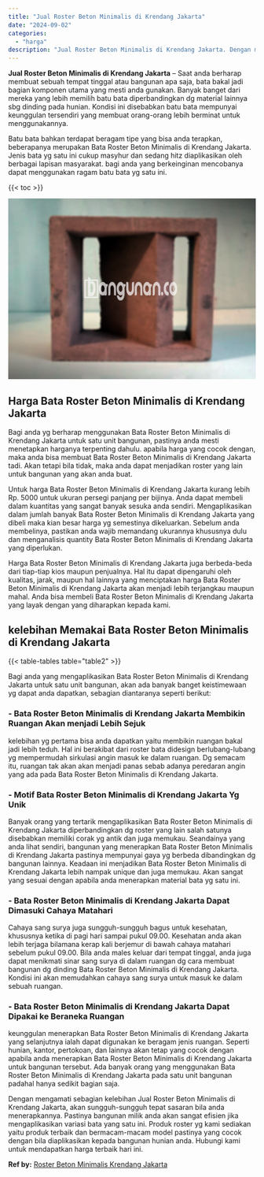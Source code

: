 ```yaml
---
title: "Jual Roster Beton Minimalis di Krendang Jakarta"
date: "2024-09-02"
categories: 
  - "harga"
description: "Jual Roster Beton Minimalis di Krendang Jakarta. Dengan mengamati sebagian kelebihan Jual Roster Beton Minimalis di Krendang Jakarta, akan sungguh-sungguh te..."
---
```


**Jual Roster Beton Minimalis di Krendang Jakarta** – Saat anda berharap membuat sebuah tempat tinggal atau bangunan apa saja, bata bakal jadi bagian komponen utama yang mesti anda gunakan. Banyak banget dari mereka yang lebih memilih batu bata diperbandingkan dg material lainnya sbg dinding pada hunian. Kondisi ini disebabkan batu bata mempunyai keunggulan tersendiri yang membuat orang-orang lebih berminat untuk menggunakannya.

Batu bata bahkan terdapat beragam tipe yang bisa anda terapkan, beberapanya merupakan Bata Roster Beton Minimalis di Krendang Jakarta. Jenis bata yg satu ini cukup masyhur dan sedang hitz diaplikasikan oleh berbagai lapisan masyarakat. bagi anda yang berkeinginan mencobanya dapat menggunakan ragam batu bata yg satu ini.

{{< toc >}}

![Jual Roster Beton Minimalis di Krendang Jakarta](/images/bata-roster-minimalis-38.png)

## Harga Bata Roster Beton Minimalis di Krendang Jakarta

Bagi anda yg berharap menggunakan Bata Roster Beton Minimalis di Krendang Jakarta untuk satu unit bangunan, pastinya anda mesti menetapkan harganya terpenting dahulu. apabila harga yang cocok dengan, maka anda bisa membuat Bata Roster Beton Minimalis di Krendang Jakarta tadi. Akan tetapi bila tidak, maka anda dapat menjadikan roster yang lain untuk bangunan yang akan anda buat.

Untuk harga Bata Roster Beton Minimalis di Krendang Jakarta kurang lebih Rp. 5000 untuk ukuran persegi panjang per bijinya. Anda dapat membeli dalam kuantitas yang sangat banyak sesuka anda sendiri. Mengaplikasikan dalam jumlah banyak Bata Roster Beton Minimalis di Krendang Jakarta yang dibeli maka kian besar harga yg semestinya dikeluarkan. Sebelum anda membelinya, pastikan anda wajib memandang ukurannya khususnya dulu dan menganalisis quantity Bata Roster Beton Minimalis di Krendang Jakarta yang diperlukan.

Harga Bata Roster Beton Minimalis di Krendang Jakarta juga berbeda-beda dari tiap-tiap kios maupun penjualnya. Hal itu dapat dipengaruhi oleh kualitas, jarak, maupun hal lainnya yang menciptakan harga Bata Roster Beton Minimalis di Krendang Jakarta akan menjadi lebih terjangkau maupun mahal. Anda bisa membeli Bata Roster Beton Minimalis di Krendang Jakarta yang layak dengan yang diharapkan kepada kami.

## kelebihan Memakai Bata Roster Beton Minimalis di Krendang Jakarta

{{< table-tables table="table2" >}}

Bagi anda yang mengaplikasikan Bata Roster Beton Minimalis di Krendang Jakarta untuk satu unit bangunan, akan ada banyak banget keistimewaan yg dapat anda dapatkan, sebagian diantaranya seperti berikut:

### \- Bata Roster Beton Minimalis di Krendang Jakarta Membikin Ruangan Akan menjadi Lebih Sejuk

kelebihan yg pertama bisa anda dapatkan yaitu membikin ruangan bakal jadi lebih teduh. Hal ini berakibat dari roster bata didesign berlubang-lubang yg mempermudah sirkulasi angin masuk ke dalam ruangan. Dg semacam itu, ruangan tak akan akan menjadi panas sebab adanya peredaran angin yang ada pada Bata Roster Beton Minimalis di Krendang Jakarta.

### \- Motif Bata Roster Beton Minimalis di Krendang Jakarta Yg Unik

Banyak orang yang tertarik mengaplikasikan Bata Roster Beton Minimalis di Krendang Jakarta diperbandingkan dg roster yang lain salah satunya disebabkan memiliki corak yg antik dan juga memukau. Seandainya yang anda lihat sendiri, bangunan yang menerapkan Bata Roster Beton Minimalis di Krendang Jakarta pastinya mempunyai gaya yg berbeda dibandingkan dg bangunan lainnya. Keadaan ini menjadikan Bata Roster Beton Minimalis di Krendang Jakarta lebih nampak unique dan juga memukau. Akan sangat yang sesuai dengan apabila anda menerapkan material bata yg satu ini.

### \- Bata Roster Beton Minimalis di Krendang Jakarta Dapat Dimasuki Cahaya Matahari

Cahaya sang surya juga sungguh-sungguh bagus untuk kesehatan, khususnya ketika di pagi hari sampai pukul 09.00. Kesehatan anda akan lebih terjaga bilamana kerap kali berjemur di bawah cahaya matahari sebelum pukul 09.00. Bila anda males keluar dari tempat tinggal, anda juga dapat menikmati sinar sang surya di dalam ruangan dg cara membuat bangunan dg dinding Bata Roster Beton Minimalis di Krendang Jakarta. Kondisi ini akan memudahkan cahaya sang surya untuk masuk ke dalam sebuah ruangan.

### \- Bata Roster Beton Minimalis di Krendang Jakarta Dapat Dipakai ke Beraneka Ruangan

keunggulan menerapkan Bata Roster Beton Minimalis di Krendang Jakarta yang selanjutnya ialah dapat digunakan ke beragam jenis ruangan. Seperti hunian, kantor, pertokoan, dan lainnya akan tetap yang cocok dengan apabila anda menerapkan Bata Roster Beton Minimalis di Krendang Jakarta untuk bangunan tersebut. Ada banyak orang yang menggunakan Bata Roster Beton Minimalis di Krendang Jakarta pada satu unit bangunan padahal hanya sedikit bagian saja.

Dengan mengamati sebagian kelebihan Jual Roster Beton Minimalis di Krendang Jakarta, akan sungguh-sungguh tepat sasaran bila anda menerapkannya. Pastinya bangunan milik anda akan sangat efisien jika mengaplikasikan variasi bata yang satu ini. Produk roster yg kami sediakan yaitu produk terbaik dan bermacam-macam model pastinya yang cocok dengan bila diaplikasikan kepada bangunan hunian anda. Hubungi kami untuk mendapatkan harga terbaik hari ini.

**Ref by:** [Roster Beton Minimalis Krendang Jakarta](https://id.wikipedia.org/wiki/Roster)
